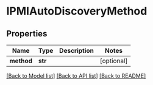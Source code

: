 # IPMIAutoDiscoveryMethod

## Properties
Name | Type | Description | Notes
------------ | ------------- | ------------- | -------------
**method** | **str** |  | [optional] 

[[Back to Model list]](../README.md#documentation-for-models) [[Back to API list]](../README.md#documentation-for-api-endpoints) [[Back to README]](../README.md)


